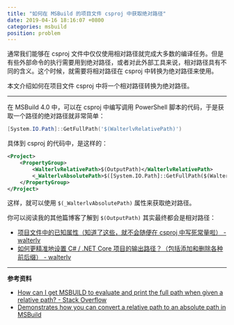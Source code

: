```yaml
---
title: "如何在 MSBuild 的项目文件 csproj 中获取绝对路径"
date: 2019-04-16 18:16:07 +0800
categories: msbuild
position: problem
---
```


通常我们能够在 csproj 文件中仅仅使用相对路径就完成大多数的编译任务。但是有些外部命令的执行需要用到绝对路径，或者对此外部工具来说，相对路径具有不同的含义。这个时候，就需要将相对路径在 csproj 中转换为绝对路径来使用。

本文介绍如何在项目文件 csproj 中将一个相对路径转换为绝对路径。

---

在 MSBuild 4.0 中，可以在 csproj 中编写调用 PowerShell 脚本的代码，于是获取一个路径的绝对路径就非常简单：

```powershell
[System.IO.Path]::GetFullPath('$(WalterlvRelativePath)')
```

具体到 csproj 的代码中，是这样的：

```xml
<Project>
    <PropertyGroup>
        <WalterlvRelativePath>$(OutputPath)</WalterlvRelativePath>
        <_WalterlvAbsolutePath>$([System.IO.Path]::GetFullPath($(WalterlvRelativePath)))</_WalterlvAbsolutePath>
    </PropertyGroup>
</Project>
```

这样，就可以使用 `$(_WalterlvAbsolutePath)` 属性来获取绝对路径。

你可以阅读我的其他篇博客了解到 `$(OutputPath)` 其实最终都会是相对路径：

- [项目文件中的已知属性（知道了这些，就不会随便在 csproj 中写死常量啦） - walterlv](/post/known-properties-in-csproj)
- [如何更精准地设置 C# / .NET Core 项目的输出路径？（包括添加和删除各种前后缀） - walterlv](/post/the-properties-that-affetcs-project-output-path)

---

**参考资料**

- [How can I get MSBUILD to evaluate and print the full path when given a relative path? - Stack Overflow](https://stackoverflow.com/a/1251198/6233938)
- [Demonstrates how you can convert a relative path to an absolute path in MSBuild](https://gist.github.com/sayedihashimi/4366619)
